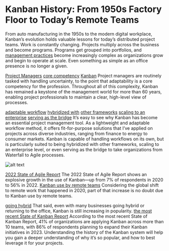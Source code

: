 # Kanban History: From 1950s Factory Floor to Today’s Remote Teams

From auto manufacturing in the 1950s to the modern digital workplace, Kanban’s evolution holds valuable lessons for today’s distributed project teams.
Work is constantly changing. Projects multiply across the business and become programs. Programs get grouped into portfolios, and [management practices](https://www.toptal.com/project-managers/scaled-agile-framework/safe-best-practices)
become increasingly complex as organizations grow and begin to operate at scale. Even something as simple as an office presence is no longer a given.

[Project Managers](https://www.toptal.com/project-managers/freelance)
[core competency](https://www.sciencedirect.com/science/article/pii/S2666721521000065)
[Kanban](https://www.toptal.com/project-managers/freelance)
Project managers are routinely tasked with handling uncertainty, to the point that adaptability is a core competency for the profession. Throughout all of this complexity, Kanban has remained a keystone of the management world for more than 60 years, enabling project professionals to maintain a clear, high-level view of processes.

[adaptable workflow](https://www.toptal.com/project-managers/digital/digital-transformation-project-manager-guide)
[hybridized with](https://www.productplan.com/glossary/scrumban/)
[other frameworks](https://www.productplan.com/glossary/scrumban/)
[scaling to an enterprise](https://businessmap.io/blog/scaling-kanban-across-an-organization)
[serving as the bridge](https://www.nimblework.com/blog/waterfall-to-agile-with-kanban/)
It’s easy to see why Kanban has become an essential project management tool. As a lightweight and adaptable workflow method, it offers fit-for-purpose solutions that I’ve applied on projects across diverse industries, ranging from finance to energy to consumer markets. Kanban is capable of handling workflows on its own, but is particularly suited to being hybridized with other frameworks, scaling to an enterprise level, or even serving as the bridge to take organizations from Waterfall to Agile processes.

![alt text](https://bs-uploads.toptal.io/blackfish-uploads/public-files/Untitled-c1c5294701185de6bfc2ad3e915e4861.png?fbclid=IwAR3aElh3icbdvoED5h2tfkdSYiK2cyp6KYK7R-PMXRE63pyYc_n0OA_O46s)

[2022 State of Agile Report](https://info.digital.ai/rs/981-LQX-968/images/AR-SA-2022-16th-Annual-State-Of-Agile-Report.pdf)
The 2022 State of Agile Report shows an explosive growth in the use of Kanban—up from 7% of respondents in 2020 to 56% in 2022. 
[Kanban use by remote teams](https://www.toptal.com/project-managers/agile-team-lead/agile-retrospective-remote-teams)
Considering the global shift to remote work that happened in 2020, part of that increase is no doubt due to Kanban use by remote teams.

[going hybrid](https://www.toptal.com/project-managers/agile/hybrid-project-management-a-middle-ground-between-agile-and-waterfall)
That said, even with many businesses going hybrid or returning to the office, Kanban is still increasing in popularity. 
[the most recent State of Kanban Report](https://kanban.university/wp-content/uploads/2022/10/State-of-Kanban-Report-2022.pdf)
According to the most recent State of Kanban Report, 41% of organizations are applying Kanban across more than 10 teams, with 86% of respondents planning to expand their Kanban initiatives in 2023. Understanding the history of the Kanban system will help you gain a deeper understanding of why it’s so popular, and how to best leverage it for your projects.
